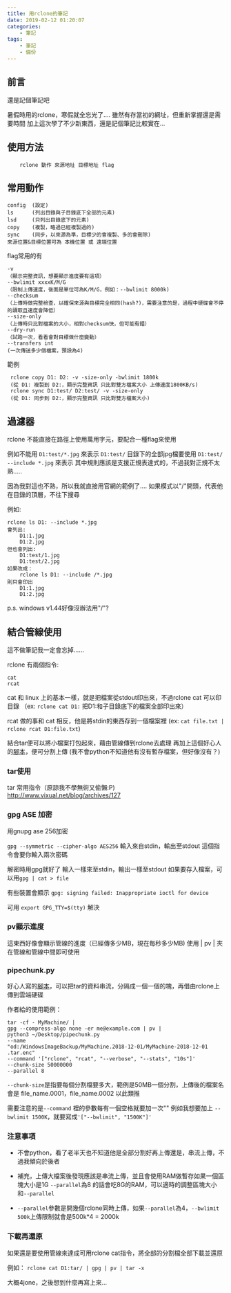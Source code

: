 ```yaml
---
title: 用rclone的筆記
date: 2019-02-12 01:20:07
categories:
    - 筆記
tags:
    - 筆記
    - 備份
---
```


## 前言

還是記個筆記吧

暑假時用的rclone，寒假就全忘光了....
雖然有存當初的網址，但重新掌握還是需要時間
加上這次學了不少新東西，還是記個筆記比較實在...

## 使用方法

        rclone 動作 來源地址 目標地址 flag

##  常用動作

    config  (設定)
    ls      (列出目錄與子目錄底下全部的元素)
    lsd     (只列出目錄底下的元素)
    copy    (複製，略過已經複製過的)
    sync    (同步，以來源為準，目標少的會複製、多的會刪除)
    來源位置&目標位置可為 本機位置 或 遠端位置

flag常用的有

    -v
    （顯示完整資訊，想要顯示進度要有這項）
    --bwlimit xxxxK/M/G
    （限制上傳速度，後面是單位可為K/M/G，例如：--bwlimit 8000k)
    --checksum
    （上傳時做完整檢查，以確保來源與目標完全相同(hash?)，需要注意的是，過程中硬碟會不停的讀取且速度會降低）
    --size-only
    （上傳時只比對檔案的大小，相對checksum快，但可能有錯）
    --dry-run
    （試跑一次，看看會對目標做什麼變動）
    --transfers int
    (一次傳送多少個檔案，預設為4)

範例

     rclone copy D1: D2: -v -size-only -bwlimit 1800k
     (從 D1: 複製到 D2:，顯示完整資訊 只比對雙方檔案大小 上傳速度1800KB/s)
     rclone sync D1:test/ D2:test/ -v -size-only
     (從 D1: 同步到 D2:，顯示完整資訊 只比對雙方檔案大小)

## 過濾器

rclone 不能直接在路徑上使用萬用字元，要配合一種flag來使用

例如不能用 `D1:test/*.jpg` 來表示 `D1:test/`  目錄下的全部jpg檔要使用 `D1:test/ --include *.jpg` 來表示
其中規則應該是支援正規表達式的，不過我對正規不太熟.....

因為我對這也不熟，所以我就直接用官網的範例了....
如果模式以"/"開頭，代表他在目錄的頂層，不往下搜尋

例如:

    rclone ls D1: --include *.jpg
    會列出:
        D1:1.jpg
        D1:2.jpg
    但也會列出:
        D1:test/1.jpg
        D1:test/2.jpg
    如果改成：
        rclone ls D1: --include /*.jpg
    則只會印出
        D1:1.jpg
        D1:2.jpg

p.s. windows v1.44好像沒辦法用"/"?

## 結合管線使用

這不做筆記我一定會忘掉......

rclone 有兩個指令:

    cat
    rcat

cat 和 linux 上的基本一樣，就是把檔案從stdout印出來，不過rclone cat 可以印目錄
（ex: `rclone cat D1:` 把D1:和子目錄底下的檔案全部印出來）

rcat 做的事和 cat 相反，他是將stdin的東西存到一個檔案裡
(ex: `cat file.txt | rclone rcat D1:file.txt`)

結合tar便可以將小檔案打包起來，藉由管線傳到rclone去處理
再加上這個好心人的[腳本](https://github.com/Riebart/pipechunker)，便可分割上傳
(我不會python不知道他有沒有暫存檔案，但好像沒有？)

### tar使用

tar 常用指令（原諒我不學無術又偷懶:P)
http://www.vixual.net/blog/archives/127

### gpg ASE 加密

用gnupg ase 256加密

`gpg --symmetric --cipher-algo AES256`
輸入來自stdin，輸出至stdout
這個指令會要你輸入兩次密碼

解密時用gpg就好了
輸入一樣來至stdin，輸出一樣至stdout
如果要存入檔案，可以用`gpg | cat > file`

有些裝置會顯示
`gpg: signing failed: Inappropriate ioctl for device`

可用 `export GPG_TTY=$(tty)` 解決

### pv顯示進度

這東西好像會顯示管線的進度（已經傳多少MB，現在每秒多少MB)
使用 | pv | 夾在管線和管線中間即可使用

### pipechunk.py

好心人寫的[腳本](https://github.com/Riebart/pipechunker)，可以把tar的資料串流，分隔成一個一個的塊，再借由rclone上傳到雲端硬碟

作者給的使用範例：

    tar -cf - MyMachine/ |
    gpg --compress-algo none -er me@example.com | pv |
    python3 ~/Desktop/pipechunk.py
    --name
    "od:/WindowsImageBackup/MyMachine.2018-12-01/MyMachine-2018-12-01
    .tar.enc"
    --command '["rclone", "rcat", "--verbose", "--stats", "10s"]'
    --chunk-size 50000000
    --parallel 8

`--chunk-size`是指要每個分割檔要多大，範例是50MB一個分割，上傳後的檔案名會是 file\_name.0001，file\_name.0002 以此類推

需要注意的是`--command` 裡的參數每有一個空格就要加一次""
例如我想要加上 `--bwlimit 1500K`，就要寫成`'["--bwlimit", "1500K"]'`

### 注意事項

* 不會python，看了老半天也不知道他是全部分割好再上傳還是，串流上傳，不過我傾向於後者

* 補充，上傳大檔案後發現應該是串流上傳，並且會使用RAM做暫存如果一個區塊大小是1G `--parallel`為8 的話會吃8G的RAM，可以適時的調整區塊大小和`--parallel`

* `--parallel`參數是開幾個rclone同時上傳，如果`--parallel`為4，`--bwlimit 500k`上傳限制就會是500k\*4 = 2000k

### 下載再還原

如果還是要使用管線來達成可用rclone cat指令，將全部的分割檔全部下載並還原

例如： `rclone cat D1:tar/ | gpg | pv | tar -x`


大概4jone，之後想到什麼再寫上來...
